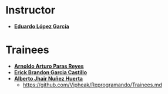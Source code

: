﻿# Instructor

* **[Eduardo López García](https://github.com/Vipheak)**

# Trainees

* **[Arnoldo Arturo Paras Reyes](https://github.com/ArnoldoParas)**
* **[Erick Brandon Garcia Castillo](https://github.com/erickbgc)**
* **[Alberto Jhair Nuñez Huerta](https://github.com/Jhair374)**
  * https://github.com/Vipheak/Reprogramando/Trainees.md
